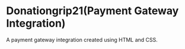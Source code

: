 # Donationgrip21(Payment Gateway Integration)
A payment gateway integration created using HTML and CSS. 
